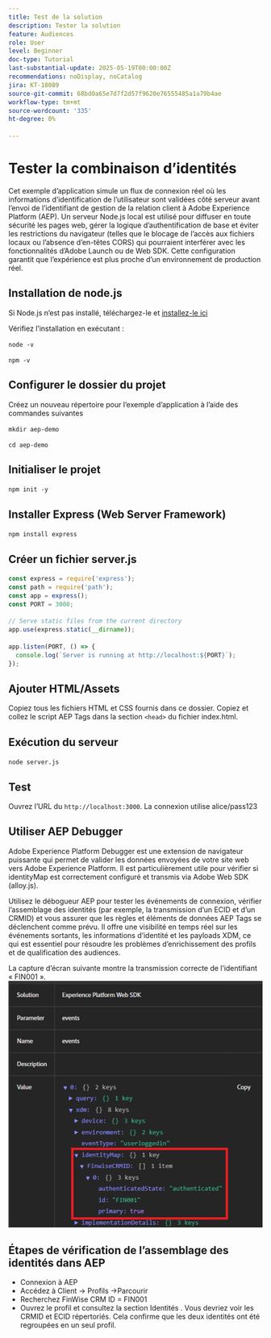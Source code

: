 ```yaml
---
title: Test de la solution
description: Tester la solution
feature: Audiences
role: User
level: Beginner
doc-type: Tutorial
last-substantial-update: 2025-05-19T00:00:00Z
recommendations: noDisplay, noCatalog
jira: KT-18089
source-git-commit: 68bd0a65e7d7f2d57f9620e76555485a1a79b4ae
workflow-type: tm+mt
source-wordcount: '335'
ht-degree: 0%

---
```


# Tester la combinaison d’identités

Cet exemple d’application simule un flux de connexion réel où les informations d’identification de l’utilisateur sont validées côté serveur avant l’envoi de l’identifiant de gestion de la relation client à Adobe Experience Platform (AEP). Un serveur Node.js local est utilisé pour diffuser en toute sécurité les pages web, gérer la logique d’authentification de base et éviter les restrictions du navigateur (telles que le blocage de l’accès aux fichiers locaux ou l’absence d’en-têtes CORS) qui pourraient interférer avec les fonctionnalités d’Adobe Launch ou de Web SDK. Cette configuration garantit que l’expérience est plus proche d’un environnement de production réel.

## Installation de node.js

Si Node.js n’est pas installé, téléchargez-le et [installez-le ici](https://nodejs.org/)

Vérifiez l’installation en exécutant :

`node -v`

`npm -v`

## Configurer le dossier du projet

Créez un nouveau répertoire pour l’exemple d’application à l’aide des commandes suivantes

`mkdir aep-demo`

`cd aep-demo`

## Initialiser le projet

`npm init -y`

## Installer Express (Web Server Framework)

`npm install express`

## Créer un fichier server.js

```javascript
const express = require('express');
const path = require('path');
const app = express();
const PORT = 3000;

// Serve static files from the current directory
app.use(express.static(__dirname));

app.listen(PORT, () => {
  console.log(`Server is running at http://localhost:${PORT}`);
});
```

## Ajouter HTML/Assets

Copiez tous les fichiers HTML et CSS fournis [](assets/login-app-files.zip) dans ce dossier. Copiez et collez le script AEP Tags dans la section `<head>` du fichier index.html.

## Exécution du serveur

`node server.js`

## Test

Ouvrez l’URL du `http://localhost:3000`. La connexion utilise alice/pass123

## Utiliser AEP Debugger

Adobe Experience Platform Debugger est une extension de navigateur puissante qui permet de valider les données envoyées de votre site web vers Adobe Experience Platform. Il est particulièrement utile pour vérifier si identityMap est correctement configuré et transmis via Adobe Web SDK (alloy.js).

Utilisez le débogueur AEP pour tester les événements de connexion, vérifier l’assemblage des identités (par exemple, la transmission d’un ECID et d’un CRMID) et vous assurer que les règles et éléments de données AEP Tags se déclenchent comme prévu. Il offre une visibilité en temps réel sur les événements sortants, les informations d’identité et les payloads XDM, ce qui est essentiel pour résoudre les problèmes d’enrichissement des profils et de qualification des audiences.

La capture d’écran suivante montre la transmission correcte de l’identifiant « FIN001 ».
![aep-debugger](assets/aep-debugger.png)

## Étapes de vérification de l’assemblage des identités dans AEP

* Connexion à AEP
* Accédez à Client -> Profils ->Parcourir
* Recherchez FinWise CRM ID = FIN001
* Ouvrez le profil et consultez la section Identités . Vous devriez voir les CRMID et ECID répertoriés.   Cela confirme que les deux identités ont été regroupées en un seul profil.



